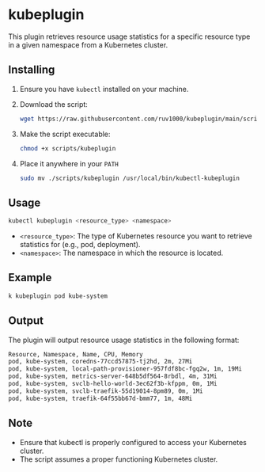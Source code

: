 # kubeplugin

This plugin retrieves resource usage statistics for a specific resource type in a given namespace from a Kubernetes cluster.

## Installing

1. Ensure you have `kubectl` installed on your machine.
2. Download the script:

   ```zsh
   wget https://raw.githubusercontent.com/ruv1000/kubeplugin/main/scripts/kubeplugin
   ```

3. Make the script executable:

   ```zsh
   chmod +x scripts/kubeplugin
   ```

4. Place it anywhere in your `PATH`
   ```zsh
   sudo mv ./scripts/kubeplugin /usr/local/bin/kubectl-kubeplugin
   ```

## Usage

```zsh
kubectl kubeplugin <resource_type> <namespace>
```

- `<resource_type>`: The type of Kubernetes resource you want to retrieve statistics for (e.g., pod, deployment).
- `<namespace>`: The namespace in which the resource is located.

## Example

```zsh
k kubeplugin pod kube-system
```

## Output

The plugin will output resource usage statistics in the following format:

```zsh
Resource, Namespace, Name, CPU, Memory
pod, kube-system, coredns-77ccd57875-tj2hd, 2m, 27Mi
pod, kube-system, local-path-provisioner-957fdf8bc-fgq2w, 1m, 19Mi
pod, kube-system, metrics-server-648b5df564-8rbdl, 4m, 31Mi
pod, kube-system, svclb-hello-world-3ec62f3b-kfppm, 0m, 1Mi
pod, kube-system, svclb-traefik-55d19014-8pm89, 0m, 1Mi
pod, kube-system, traefik-64f55bb67d-bmm77, 1m, 48Mi
```

## Note

- Ensure that kubectl is properly configured to access your Kubernetes cluster.
- The script assumes a proper functioning Kubernetes cluster.
